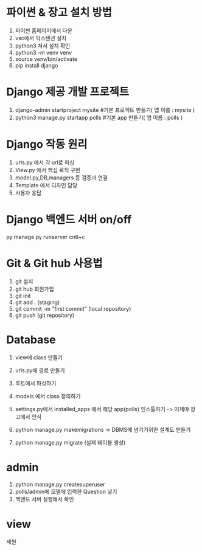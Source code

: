 
# 파이썬 & 장고 설치 방법
1. 파이썬 홈페이지에서 다운
2. vsc에서 익스텐션 설치
3. python3 쳐서 설치 확인
4. python3 -m venv venv 
5. source venv/bin/activate
6. pip install django

# Django 제공 개발 프로젝트
1. django-admin startproject mysite #기본 프로젝트 만들기( 앱 이름 : mysite )
2. python3 manage.py startapp polls #기본 app 만들기( 앱 이름 : polls )

# Django 작동 원리
1. urls.py 에서 각 url로 파싱
2. View.py 에서 핵심 로직 구현
3. model.py,DB,managers 등 검증과 연결
4. Template 에서 디자인 담당
5. 사용자 응답

# Django 백엔드 서버 on/off
py manage.py runserver
cntl+c

# Git & Git hub 사용법
1. git 설치
2. git hub 회원가입
3. git init
4. git add . (staging)
5. git commit -m "first commit" (local repository)
6. git push (git repository)


# Database 
1. view에 class 만들기
2. urls.py에 경로 만들기
3. 루트에서 파싱하기

1. models 에서 class 정의하기
2. settings.py에서 installed_apps 에서 해당 app(polls) 인스톨하기 -> 이제야 장고에서 인식
3. python manage.py makemigrations -> DBMS에 넘기기위한 설계도 만들기
4. python manage.py migrate (실제 테이블 생성)

# admin
1. python manage.py createsuperuser
2. polls/admin에 모델에 입력한 Question 넣기
3. 백엔드 서버 실행해서 확인

# view
세원